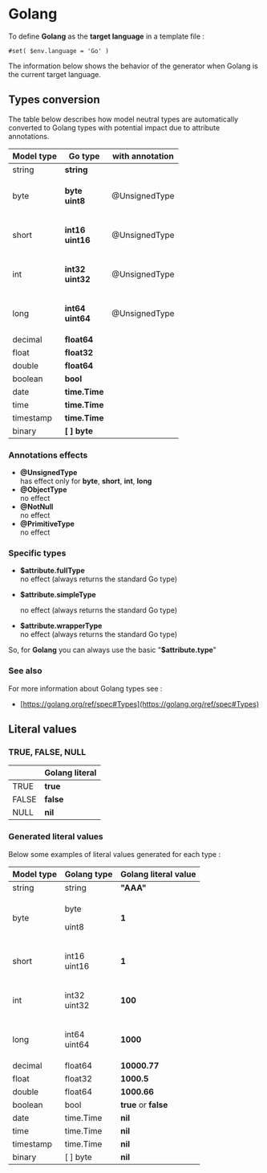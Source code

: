 # Golang

To define **Golang** as the **target language** in a template file :

```
#set( $env.language = 'Go' )
```

The information below shows the behavior of the generator when Golang is the current target language.

## Types conversion&#x20;

The table below describes how model neutral types are automatically converted to Golang types with potential impact due to attribute annotations.

| Model type | Go type                                                   | with annotation              |
| ---------- | --------------------------------------------------------- | ---------------------------- |
| string     | **string**                                                |                              |
| byte       | <p><strong>byte</strong> <br><strong>uint8</strong></p>   | <p></p><p>@UnsignedType </p> |
| short      | <p><strong>int16</strong> <br><strong>uint16</strong></p> | <p></p><p>@UnsignedType</p>  |
| int        | <p><strong>int32</strong> <br><strong>uint32</strong></p> | <p></p><p>@UnsignedType</p>  |
| long       | <p><strong>int64</strong><br><strong>uint64</strong></p>  | <p></p><p>@UnsignedType</p>  |
| decimal    | **float64**                                               |                              |
| float      | **float32**                                               |                              |
| double     | **float64**                                               |                              |
| boolean    | **bool**                                                  |                              |
| date       | **time.Time**                                             |                              |
| time       | **time.Time**                                             |                              |
| timestamp  | **time.Time**                                             |                              |
| binary     | **\[ ] byte**                                             |                              |

### Annotations effects

* **@UnsignedType** \
  has effect only for **byte**, **short**, **int**, **long**
* **@ObjectType** \
  no effect
* **@NotNull** \
  no effect
* **@PrimitiveType** \
  no effect

### Specific types&#x20;

* &#x20;**$attribute.fullType**\
  no effect (always returns the standard Go type)
*   &#x20;**$attribute.simpleType**&#x20;

    no effect (always returns the standard Go type)
* &#x20;**$attribute.wrapperType** \
  no effect (always returns the standard Go type)

So, for **Golang** you can always use the basic "**$attribute.type**"

### See also

For more information about Golang types see :

* [https://golang.org/ref/spec#Types](https://golang.org/ref/spec#Types)

## Literal values

### TRUE, FALSE, NULL

|        | Golang literal |
| ------ | -------------- |
| TRUE   | **true**       |
|  FALSE | **false**      |
|  NULL  | **nil**        |

### Generated literal values

Below some examples of literal values generated for each type :

|  Model type |  Golang  type           |  Golang literal value   |
| ----------- | ----------------------- | ----------------------- |
| string      | string                  | **"AAA"**               |
| byte        | <p>byte</p><p>uint8</p> | **1**                   |
| short       | <p>int16 <br>uint16</p> | **1**                   |
| int         | <p>int32 <br>uint32</p> | **100**                 |
| long        | <p>int64<br>uint64</p>  | **1000**                |
| decimal     | float64                 | **10000.77**            |
| float       | float32                 | **1000.5**              |
| double      | float64                 | **1000.66**             |
| boolean     | bool                    | **true**  or  **false** |
| date        | time.Time               | **nil**                 |
| time        | time.Time               | **nil**                 |
| timestamp   | time.Time               | **nil**                 |
| binary      | \[ ] byte               | **nil**                 |

